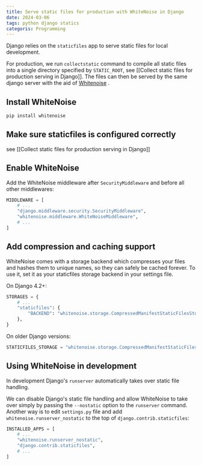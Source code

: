 ```yaml
---
title: Serve static files for production with WhiteNoise in Django
date: 2024-03-06
tags: python django statics
categoris: Programming
---
```


Django relies on the `staticfiles` app to serve static files for local development.

For production, we run `collectstatic` command to compile all static files into a single directory specified by `STATIC_ROOT`, see [[Collect static files for production serving in Django]]. The files can then be served by the same django server with the aid of [Whitenoise](https://whitenoise.readthedocs.io/en/stable/index.html) .

## Install WhiteNoise

```python
pip install whitenoise
```

## Make sure staticfiles is configured correctly

see [[Collect static files for production serving in Django]]

## Enable WhiteNoise

Add the WhiteNoise middleware after `SecurityMiddleware` and before all other middlewares:

```python
MIDDLEWARE = [
    # ...
    "django.middleware.security.SecurityMiddleware",
    "whitenoise.middleware.WhiteNoiseMiddleware",
    # ...
]
```

## Add compression and caching support

WhiteNoise comes with a storage backend which compresses your files and hashes them to unique names, so they can safely be cached forever. To use it, set it as your staticfiles storage backend in your settings file.

On Django 4.2+:

```python
STORAGES = {
    # ...
    "staticfiles": {
        "BACKEND": "whitenoise.storage.CompressedManifestStaticFilesStorage",
    },
}
```

On older Django versions:

```python
STATICFILES_STORAGE = "whitenoise.storage.CompressedManifestStaticFilesStorage"
```

## Using WhiteNoise in development

In development Django's `runserver` automatically takes over static file handling.

We can disable Django's static file handling and allow WhiteNoise to take over simply by passing the `--nostatic`  option to the `runserver` command. Another way is to edit `settings.py` file and add `whitenoise.runserver_nostatic` to the top of `django.contrib.staticfiles`:

```python
INSTALLED_APPS = [
    # ...
    "whitenoise.runserver_nostatic",
    "django.contrib.staticfiles",
    # ...
]
```